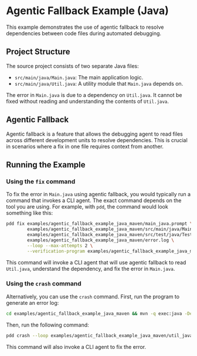# Agentic Fallback Example (Java)

This example demonstrates the use of agentic fallback to resolve dependencies between code files during automated debugging.

## Project Structure

The source project consists of two separate Java files:

- `src/main/java/Main.java`: The main application logic.
- `src/main/java/Util.java`: A utility module that `Main.java` depends on.

The error in `Main.java` is due to a dependency on `Util.java`. It cannot be fixed without reading and understanding the contents of `Util.java`.

## Agentic Fallback

Agentic fallback is a feature that allows the debugging agent to read files across different development units to resolve dependencies. This is crucial in scenarios where a fix in one file requires context from another.

## Running the Example

### Using the `fix` command
To fix the error in `Main.java` using agentic fallback, you would typically run a command that invokes a CLI agent. The exact command depends on the tool you are using. For example, with `pdd`, the command would look something like this:

```bash
pdd fix examples/agentic_fallback_example_java_maven/main_java.prompt \
        examples/agentic_fallback_example_java_maven/src/main/java/Main.java \
        examples/agentic_fallback_example_java_maven/src/test/java/TestMain.java \
        examples/agentic_fallback_example_java_maven/error.log \
        --loop --max-attempts 2 \
        --verification-program examples/agentic_fallback_example_java_maven/src/test/java/TestMain.java
```

This command will invoke a CLI agent that will use agentic fallback to read `Util.java`, understand the dependency, and fix the error in `Main.java`.

### Using the `crash` command

Alternatively, you can use the `crash` command. First, run the program to generate an error log:

```bash
cd examples/agentic_fallback_example_java_maven && mvn -q exec:java -Dexec.mainClass="Main" 2> crash_error.log; cd -
```

Then, run the following command:

```bash
pdd crash --loop examples/agentic_fallback_example_java_maven/util_java.prompt examples/agentic_fallback_example_java_maven/src/main/java/Util.java examples/agentic_fallback_example_java_maven/src/main/java/Main.java examples/agentic_fallback_example_java_maven/crash_error.log
```

This command will also invoke a CLI agent to fix the error.
